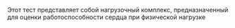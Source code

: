 Этот тест представляет собой нагрузочный комплекс, предназначенный для оценки работоспособности сердца при физической нагрузке
